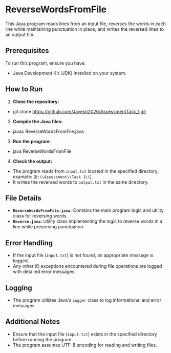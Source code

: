 # ReverseWordsFromFile

This Java program reads lines from an input file, reverses the words in each line while maintaining punctuation in place, and writes the reversed lines to an output file.

## Prerequisites

To run this program, ensure you have:

- Java Development Kit (JDK) installed on your system.

## How to Run

1. **Clone the repository:**

- git clone https://github.com/Jayesh2026/AssessmentTask_1.git

2. **Compile the Java files:**

- javac ReverseWordsFromFile.java

3. **Run the program:**

- java ReverseWordsFromFile

4. **Check the output:**
- The program reads from `input.txt` located in the specified directory, example: (`D:\\Assessment\\Task 1\\`).
- It writes the reversed words to `output.txt` in the same directory.

## File Details

- **`ReverseWordsFromFile.java`:** Contains the main program logic and utility class for reversing words.
- **`Reverse.java`:** Utility class implementing the logic to reverse words in a line while preserving punctuation.

## Error Handling

- If the input file (`input.txt`) is not found, an appropriate message is logged.
- Any other IO exceptions encountered during file operations are logged with detailed error messages.

## Logging

- The program utilizes Java's `Logger` class to log informational and error messages.

## Additional Notes

- Ensure that the input file (`input.txt`) exists in the specified directory before running the program.
- The program assumes UTF-8 encoding for reading and writing files.

